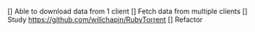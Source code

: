 [] Able to download data from 1 client
[] Fetch data from multiple clients 
[] Study https://github.com/willchapin/RubyTorrent
[] Refactor

